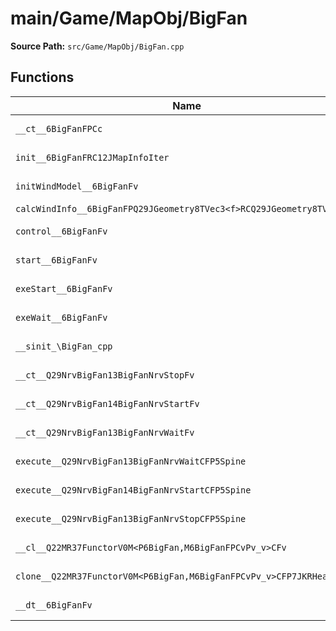 # main/Game/MapObj/BigFan

**Source Path:** `src/Game/MapObj/BigFan.cpp`

## Functions

| Name | Address | Match % |
|------|---------|---------|
| `__ct__6BigFanFPCc` | `0x801B7714` | :white_check_mark: (100.0%) |
| `init__6BigFanFRC12JMapInfoIter` | `0x801B7788` | :x: (83.8%) |
| `initWindModel__6BigFanFv` | `0x801B795C` | :white_check_mark: (100.0%) |
| `calcWindInfo__6BigFanFPQ29JGeometry8TVec3<f>RCQ29JGeometry8TVec3<f>` | `0x801B79EC` | :x: (0.0%) |
| `control__6BigFanFv` | `0x801B7B94` | :white_check_mark: (100.0%) |
| `start__6BigFanFv` | `0x801B7B98` | :white_check_mark: (100.0%) |
| `exeStart__6BigFanFv` | `0x801B7BDC` | :white_check_mark: (100.0%) |
| `exeWait__6BigFanFv` | `0x801B7CA0` | :white_check_mark: (100.0%) |
| `__sinit_\BigFan_cpp` | `0x801B7D3C` | :white_check_mark: (100.0%) |
| `__ct__Q29NrvBigFan13BigFanNrvStopFv` | `0x801B7D70` | :white_check_mark: (100.0%) |
| `__ct__Q29NrvBigFan14BigFanNrvStartFv` | `0x801B7D80` | :white_check_mark: (100.0%) |
| `__ct__Q29NrvBigFan13BigFanNrvWaitFv` | `0x801B7D90` | :white_check_mark: (100.0%) |
| `execute__Q29NrvBigFan13BigFanNrvWaitCFP5Spine` | `0x801B7DA0` | :white_check_mark: (100.0%) |
| `execute__Q29NrvBigFan14BigFanNrvStartCFP5Spine` | `0x801B7DA8` | :white_check_mark: (100.0%) |
| `execute__Q29NrvBigFan13BigFanNrvStopCFP5Spine` | `0x801B7DB0` | :white_check_mark: (100.0%) |
| `__cl__Q22MR37FunctorV0M<P6BigFan,M6BigFanFPCvPv_v>CFv` | `0x801B7E00` | :white_check_mark: (100.0%) |
| `clone__Q22MR37FunctorV0M<P6BigFan,M6BigFanFPCvPv_v>CFP7JKRHeap` | `0x801B7E30` | :x: (96.2%) |
| `__dt__6BigFanFv` | `0x801B7E98` | :x: (95.7%) |